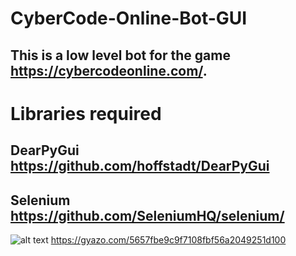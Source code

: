 # CyberCode-Online-Bot-GUI
## This is a low level bot for the game https://cybercodeonline.com/. 

# Libraries required
## DearPyGui https://github.com/hoffstadt/DearPyGui
## Selenium https://github.com/SeleniumHQ/selenium/


![alt text](http://url/to/img.png)
https://gyazo.com/5657fbe9c9f7108fbf56a2049251d100
